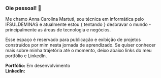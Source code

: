 ### Oie pessoal! 👋
Me chamo Anna Carolina Martuti, sou técnica em informática pelo IFSULDEMINAS e atualmente estou { tentando } desbravar o mundo - principalmente as áreas de tecnologia e negócios. 

Esse espaço é reservado para publicação e exibição de projetos construídos por mim nesta jornada de aprendizado. Se quiser conhecer mais sobre minha trajetória até o momento, deixo abaixo links do meu portfólio e LinkedIn. <br>

<strong>Portfólio:</strong> Em desenvolvimento <br>
<strong>LinkedIn:</strong> <br>

<!--
**martuti/martuti** is a ✨ _special_ ✨ repository because its `README.md` (this file) appears on your GitHub profile.

Here are some ideas to get you started:

- 🔭 I’m currently working on ...
- 🌱 I’m currently learning ...
- 👯 I’m looking to collaborate on ...
- 🤔 I’m looking for help with ...
- 💬 Ask me about ...
- 📫 How to reach me: ...
- 😄 Pronouns: ...
- ⚡ Fun fact: ...
-->
